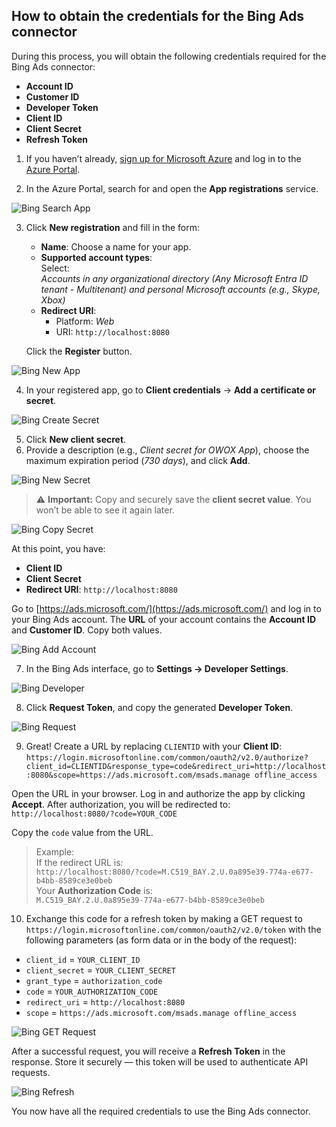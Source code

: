 ## How to obtain the credentials for the Bing Ads connector

During this process, you will obtain the following credentials required for the Bing Ads connector:

- **Account ID**  
- **Customer ID**  
- **Developer Token**  
- **Client ID**  
- **Client Secret**  
- **Refresh Token**

1. If you haven’t already, [sign up for Microsoft Azure](https://azure.microsoft.com/) and log in to the [Azure Portal](https://portal.azure.com/).

2. In the Azure Portal, search for and open the **App registrations** service. 

![Bing Search App](/src/Integrations/BingAds/res/bing_appsearch.png)

3. Click **New registration** and fill in the form:

   - **Name**: Choose a name for your app.
   - **Supported account types**:  
     Select:  
     *Accounts in any organizational directory (Any Microsoft Entra ID tenant - Multitenant) and personal Microsoft accounts (e.g., Skype, Xbox)*
   - **Redirect URI**:  
     - Platform: *Web*  
     - URI: `http://localhost:8080`
  
   Click the **Register** button.

![Bing New App](/src/Integrations/BingAds/res/bing_newapp.png)

4. In your registered app, go to **Client credentials** -> **Add a certificate or secret**.

![Bing Create Secret](/src/Integrations/BingAds/res/bing_createsecret.png)

5. Click **New client secret**.
3. Provide a description (e.g., *Client secret for OWOX App*), choose the maximum expiration period (*730 days*), and click **Add**.

![Bing New Secret](/src/Integrations/BingAds/res/bing_newsecret.png)

> ⚠️ **Important:** Copy and securely save the **client secret value**. You won’t be able to see it again later.

![Bing Copy Secret](/src/Integrations/BingAds/res/bing_copysecret.png)

At this point, you have:
- **Client ID**
- **Client Secret**
- **Redirect URI**: `http://localhost:8080`

Go to [https://ads.microsoft.com/](https://ads.microsoft.com/) and log in to your Bing Ads account. The **URL** of your account contains the **Account ID** and **Customer ID**. Copy both values.

![Bing Add Account](/src/Integrations/BingAds/res/bing_addaccount.png)

7. In the Bing Ads interface, go to **Settings → Developer Settings**.

![Bing Developer](/src/Integrations/BingAds/res/bing_developer.png)

8. Click **Request Token**, and copy the generated **Developer Token**.

![Bing Request](/src/Integrations/BingAds/res/bing_request.png)

9. Great! Create a URL by replacing `CLIENTID` with your **Client ID**:
`https://login.microsoftonline.com/common/oauth2/v2.0/authorize?client_id=CLIENTID&response_type=code&redirect_uri=http://localhost:8080&scope=https://ads.microsoft.com/msads.manage offline_access`

Open the URL in your browser. Log in and authorize the app by clicking **Accept**. After authorization, you will be redirected to:  
`http://localhost:8080/?code=YOUR_CODE`  

Copy the `code` value from the URL.

> Example:  
> If the redirect URL is:  
> `http://localhost:8080/?code=M.C519_BAY.2.U.0a895e39-774a-e677-b4bb-8589ce3e0beb`  
>Your **Authorization Code** is:  
>`M.C519_BAY.2.U.0a895e39-774a-e677-b4bb-8589ce3e0beb`

10. Exchange this code for a refresh token by making a GET request to 
`https://login.microsoftonline.com/common/oauth2/v2.0/token` 
with the following parameters (as form data or in the body of the request):
- `client_id` = `YOUR_CLIENT_ID`  
- `client_secret` = `YOUR_CLIENT_SECRET`  
- `grant_type` = `authorization_code`  
- `code` = `YOUR_AUTHORIZATION_CODE`  
- `redirect_uri` = `http://localhost:8080`  
- `scope` = `https://ads.microsoft.com/msads.manage offline_access`

![Bing GET Request](/src/Integrations/BingAds/res/bing_getrequest.png)

After a successful request, you will receive a **Refresh Token** in the response. Store it securely — this token will be used to authenticate API requests.

![Bing Refresh](/src/Integrations/BingAds/res/bing_refresh.png)

You now have all the required credentials to use the Bing Ads connector.